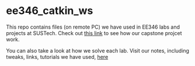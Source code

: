 # ee346_catkin_ws

This repo contains files (on remote PC) we have used in EE346 labs and projects at SUSTech. Check out [this link](https://rd-pong.github.io/ee346_remote_pc_catkin_ws/) to see how our capstone projcet work. 

You can also take a look at how we solve each lab. Visit our notes, including tweaks, links, tutorials we have used, [here](https://www.notion.so/Shared-Lab-Notes-a0929b1c3a5e4e8796cf50cf06eb4f1d)

